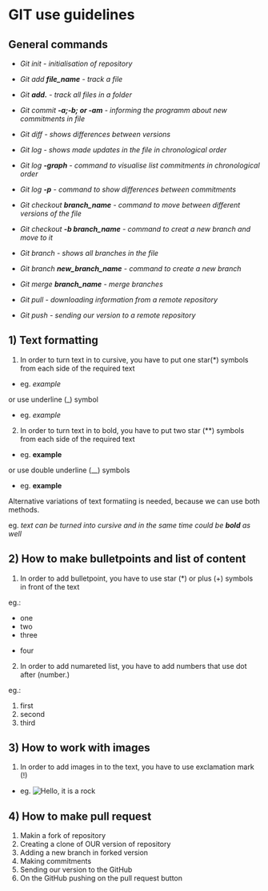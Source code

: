 # GIT use guidelines

## General commands

* _Git init - initialisation of repository_

* _Git add **file_name** - track a file_

* _Git **add.** - track all files in a folder_

* _Git commit **-a;-b; or -am** - informing the programm about new commitments in file_

* _Git diff - shows differences between versions_

* _Git log - shows made updates in the file in chronological order_

* _Git log **-graph** - command to visualise list commitments in chronological order_

* _Git log **-p** - command to show differences between commitments_

* _Git checkout **branch_name** - command to move between different versions of the file_

* _Git checkout **-b branch_name** - command to creat a new branch and move to it_

* _Git branch - shows all branches in the file_

* _Git branch **new_branch_name** - command to create a new branch_

* _Git merge **branch_name** - merge branches_

* _Git pull - downloading information from a remote repository_

* _Git push - sending our version to a remote repository_


## 1) Text formatting

1. In order to turn text in to cursive, you have to put one star(*) symbols from each side of the required text

* eg. *example*

or use underline (_) symbol

* eg. _example_

2. In order to turn text in to bold, you have to put two star (**) symbols from each side of the required text

* eg. **example**

or use double underline (__) symbols

* eg. __example__

Alternative variations of text formatiing is needed, because we can use both methods.

eg. _text can be turned into cursive and in the same time could be **bold** as well_

## 2) How to make bulletpoints and list of content

1. In order to add bulletpoint, you have to use star (*) or plus (+) symbols in front of the text

eg.:
* one
* two
* three
+ four

2. In order to add numareted list, you have to add numbers that use dot after (number.)

eg.:
1. first
2. second
3. third

## 3) How to work with images

1. In order to add images in to the text, you have to use exclamation mark (!)

* eg. ![Hello, it is a rock](rock.jpg)

## 4) How to make pull request

1. Makin a fork of repository 
2. Creating a clone of OUR version of repository
3. Adding a new branch in forked version
4. Making commitments 
5. Sending our version to the GitHub
6. On the GitHub pushing on the pull request button
